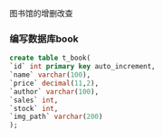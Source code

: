 图书馆的增删改查
### 编写数据库book
```sql
create table t_book(
`id` int primary key auto_increment,
`name` varchar(100),
`price` decimal(11,2),
`author` varchar(100),
`sales` int,
`stock` int,
`img_path` varchar(200)
);
```
